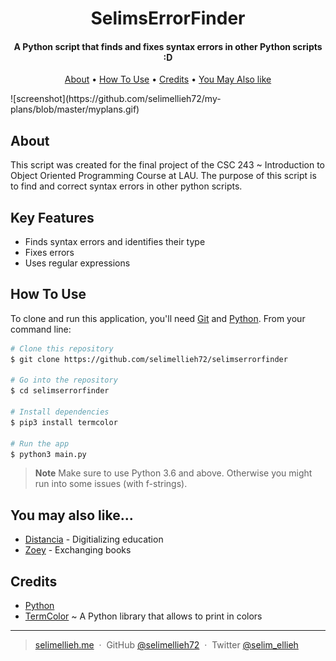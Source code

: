 
<h1 align="center">
  SelimsErrorFinder
</h1>

<h4 align="center">A Python script that finds and fixes syntax errors in other Python scripts :D</h4>



<p align="center">
  <a href="#about">About</a> •
  <a href="#how-to-use">How To Use</a> •
  <a href="#credits">Credits</a> •
  <a href="#you-may-also-like">You May Also like</a>

</p>
![screenshot](https://github.com/selimellieh72/my-plans/blob/master/myplans.gif)


## About
This script was created for the final project of the CSC 243 ~ Introduction to Object Oriented Programming Course at LAU. The purpose of this script is to find and correct syntax errors in other python scripts.

## Key Features
* Finds syntax errors and identifies their type <br/>
* Fixes errors <br/>
* Uses regular expressions


## How To Use

To clone and run this application, you'll need [Git](https://git-scm.com) and [Python](https://www.python.org/). From your command line:

```bash
# Clone this repository
$ git clone https://github.com/selimellieh72/selimserrorfinder

# Go into the repository
$ cd selimserrorfinder

# Install dependencies
$ pip3 install termcolor

# Run the app
$ python3 main.py
```

> **Note**
> Make sure to use Python 3.6 and above. Otherwise you might run into some issues (with f-strings).


## You may also like...

- [Distancia](https://github.com/selimellieh72/Distantia-MERN) - Digitializing education
- [Zoey](https://github.com/Ghaadyy/book-app-frontend) - Exchanging books

## Credits
- [Python](https://www.python.org/)
- [TermColor](https://pypi.org/project/termcolor/) ~ A Python library that allows to print in colors


---

> [selimellieh.me](https://www.selimellieh.me) &nbsp;&middot;&nbsp;
> GitHub [@selimellieh72](https://github.com/selimellieh72) &nbsp;&middot;&nbsp;
> Twitter [@selim_ellieh](https://twitter.com/selim_ellieh)

